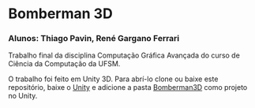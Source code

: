 # Bomberman 3D

### Alunos: Thiago Pavin, René Gargano Ferrari

Trabalho final da disciplina Computação Gráfica Avançada do curso de Ciência da Computação da UFSM.

O trabalho foi feito em Unity 3D. Para abrí-lo clone ou baixe este repositório, baixe o [Unity](https://store.unity.com/?_ga=2.57943971.820324357.1611185809-1516789155.1611185809#plans-individual) e adicione a pasta [Bomberman3D](https://github.com/rgferrari/Bomberman-3D/tree/main/Bomberman-3D) como projeto no Unity.
